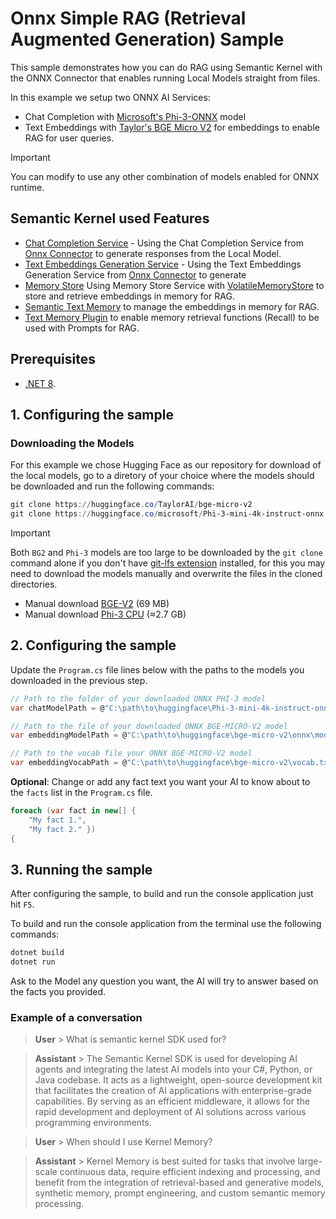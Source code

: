 ﻿# Onnx Simple RAG (Retrieval Augmented Generation) Sample

This sample demonstrates how you can do RAG using Semantic Kernel with the ONNX Connector that enables running Local Models straight from files. 

In this example we setup two ONNX AI Services:
- Chat Completion with [Microsoft's Phi-3-ONNX](https://huggingface.co/microsoft/Phi-3-mini-4k-instruct-onnx) model 
- Text Embeddings with [Taylor's BGE Micro V2](https://huggingface.co/TaylorAI/bge-micro-v2) for embeddings to enable RAG for user queries.

> [!IMPORTANT]
> You can modify to use any other combination of models enabled for ONNX runtime.

## Semantic Kernel used Features

- [Chat Completion Service](https://github.com/microsoft/semantic-kernel/blob/main/dotnet/src/SemanticKernel.Abstractions/AI/ChatCompletion/IChatCompletionService.cs) - Using the Chat Completion Service from [Onnx Connector](https://github.com/microsoft/semantic-kernel/blob/main/dotnet/src/Connectors/Connectors.Onnx/OnnxRuntimeGenAIChatCompletionService.cs) to generate responses from the Local Model.
- [Text Embeddings Generation Service]() - Using the Text Embeddings Generation Service from [Onnx Connector](https://github.com/microsoft/semantic-kernel/blob/main/dotnet/src/Connectors/Connectors.Onnx/BertOnnxTextEmbeddingGenerationService.cs) to generate
- [Memory Store](https://github.com/microsoft/semantic-kernel/blob/main/dotnet/src/SemanticKernel.Abstractions/Memory/IMemoryStore.cs) Using Memory Store Service with [VolatileMemoryStore](https://github.com/microsoft/semantic-kernel/blob/main/dotnet/src/Plugins/Plugins.Memory/VolatileMemoryStore.cs) to store and retrieve embeddings in memory for RAG.
- [Semantic Text Memory](https://github.com/microsoft/semantic-kernel/blob/main/dotnet/src/SemanticKernel.Core/Memory/SemanticTextMemory.cs) to manage the embeddings in memory for RAG.
- [Text Memory Plugin](https://github.com/microsoft/semantic-kernel/blob/main/dotnet/src/Plugins/Plugins.Memory/TextMemoryPlugin.cs) to enable memory retrieval functions (Recall) to be used with Prompts for RAG.

## Prerequisites

- [.NET 8](https://dotnet.microsoft.com/download/dotnet/8.0).

## 1. Configuring the sample

### Downloading the Models

For this example we chose Hugging Face as our repository for download of the local models, go to a diretory of your choice where the models should be downloaded and run the following commands:

```powershell
git clone https://huggingface.co/TaylorAI/bge-micro-v2
git clone https://huggingface.co/microsoft/Phi-3-mini-4k-instruct-onnx
```

> [!IMPORTANT]
> Both `BG2` and `Phi-3` models are too large to be downloaded by the `git clone` command alone if you don't have [git-lfs extension](https://git-lfs.com/) installed, for this you may need to download the models manually and overwrite the files in the cloned directories.

- Manual download [BGE-V2](https://huggingface.co/TaylorAI/bge-micro-v2/resolve/main/onnx/model.onnx?download=true) (69 MB)
- Manual download [Phi-3 CPU](https://huggingface.co/microsoft/Phi-3-mini-4k-instruct-onnx/resolve/main/cpu_and_mobile/cpu-int4-rtn-block-32/phi3-mini-4k-instruct-cpu-int4-rtn-block-32.onnx.data?download=true) (≈2.7 GB)

## 2. Configuring the sample

Update the `Program.cs` file lines below with the paths to the models you downloaded in the previous step.

```csharp
// Path to the folder of your downloaded ONNX PHI-3 model
var chatModelPath = @"C:\path\to\huggingface\Phi-3-mini-4k-instruct-onnx\cpu_and_mobile\cpu-int4-rtn-block-32";

// Path to the file of your downloaded ONNX BGE-MICRO-V2 model
var embeddingModelPath = @"C:\path\to\huggingface\bge-micro-v2\onnx\model.onnx";

// Path to the vocab file your ONNX BGE-MICRO-V2 model
var embeddingVocabPath = @"C:\path\to\huggingface\bge-micro-v2\vocab.txt";
```

**Optional**: Change or add any fact text you want your AI to know about to the `facts` list in the `Program.cs` file.

```csharp
foreach (var fact in new[] {
    "My fact 1.",
    "My fact 2." })
{
```

## 3. Running the sample

After configuring the sample, to build and run the console application just hit `F5`.

To build and run the console application from the terminal use the following commands:

```powershell
dotnet build
dotnet run
```

Ask to the Model any question you want, the AI will try to answer based on the facts you provided.

### Example of a conversation

> **User** > What is semantic kernel SDK used for?

> **Assistant** > The Semantic Kernel SDK is used for developing AI agents and integrating the latest AI models into your C#, Python, or Java codebase. It acts as a lightweight, open-source development kit that facilitates the creation of AI applications with enterprise-grade capabilities. By serving as an efficient middleware, it allows for the rapid development and deployment of AI solutions across various programming environments.

> **User** > When should I use Kernel Memory?

> **Assistant** > Kernel Memory is best suited for tasks that involve large-scale continuous data, require efficient indexing and processing, and benefit from the integration of retrieval-based and generative models, synthetic memory, prompt engineering, and custom semantic memory processing.
